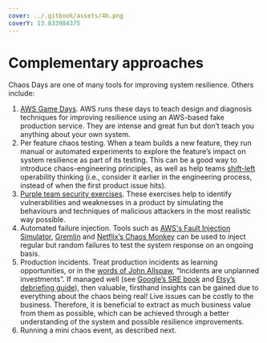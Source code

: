 ```yaml
---
cover: ../.gitbook/assets/4b.png
coverY: 13.833984375
---
```


# Complementary approaches

Chaos Days are one of many tools for improving system resilience.  Others include:

1. [AWS Game Days](https://aws.amazon.com/gameday/).  AWS runs these days to teach design and diagnosis techniques for improving resilience using an AWS-based fake production service.  They are intense and great fun but don’t teach you anything about your own system.
2. Per feature chaos testing.  When a team builds a new feature, they run manual or automated experiments to explore the feature’s impact on system resilience as part of its testing.  This can be a good way to introduce chaos-engineering principles, as well as help teams [shift-left](https://en.wikipedia.org/wiki/Shift-left\_testing) operability thinking (i.e., consider it earlier in the engineering process, instead of when the first product issue hits).
3. [Purple team security exercises](https://secure-delivery.playbook.ee/practices/operate/security-testing-in-production#use-purple-team-exercises).  These exercises help to identify vulnerabilities and weaknesses in a product by simulating the behaviours and techniques of malicious attackers in the most realistic way possible.
4. Automated failure injection.  Tools such as [AWS's Fault Injection Simulator](https://aws.amazon.com/fis/),  [Gremlin](https://www.gremlin.com/) and [Netflix’s Chaos Monkey](https://github.com/netflix/chaosmonkey) can be used to inject regular but random failures to test the system response on an ongoing basis.
5. Production incidents.  Treat production incidents as learning opportunities, or in the [words of John Allspaw](https://twitter.com/allspaw/status/1233778870635155456), “Incidents are unplanned investments”.  If managed well (see [Google’s SRE book](https://sre.google/sre-book/postmortem-culture/) and [Etsy’s debriefing guide](https://extfiles.etsy.com/DebriefingFacilitationGuide.pdf)), then valuable, firsthand insights can be gained due to everything about the chaos being real!  Live issues can be costly to the business. Therefore, it is beneficial to extract as much business value from them as possible, which can be achieved through a better understanding of the system and possible resilience improvements.
6. Running a mini chaos event, as described next.
